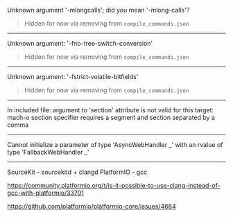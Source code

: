 Unknown argument '-mlongcalls'; did you mean '-mlong-calls'?

> Hidden for now via removing from `compile_commands.json`

---

Unknown argument: '-fno-tree-switch-conversion'

> Hidden for now via removing from `compile_commands.json`

---

Unknown argument: '-fstrict-volatile-bitfields'

> Hidden for now via removing from `compile_commands.json`

---

In included file: argument to 'section' attribute is not valid for this target: mach-o section specifier requires a segment and section separated by a comma

---

Cannot initialize a parameter of type 'AsyncWebHandler _' with an rvalue of type 'FallbackWebHandler _'

---

SourceKit - sourcekitd + clangd
PlatformIO - gcc

https://community.platformio.org/t/is-it-possible-to-use-clang-instead-of-gcc-with-platformio/33701

https://github.com/platformio/platformio-core/issues/4684
